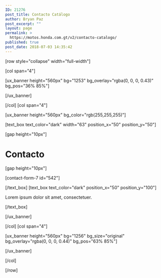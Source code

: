 ```yaml
---
ID: 21276
post_title: Contacto Catálogo
author: Bryan Paz
post_excerpt: ""
layout: page
permalink: >
  https://motos.honda.com.gt/v2/contacto-catalogo/
published: true
post_date: 2018-07-03 14:35:42
---
```

[row style="collapse" width="full-width"]

[col span="4"]

[ux_banner height="560px" bg="1253" bg_overlay="rgba(0, 0, 0, 0.43)" bg_pos="36% 85%"]


[/ux_banner]

[/col]
[col span="4"]

[ux_banner height="560px" bg_color="rgb(255,255,255)"]

[text_box text_color="dark" width="63" position_x="50" position_y="50"]

[gap height="10px"]

<h1 class="uppercase"><span style="font-size: 100%;"><strong>Contacto </strong></span></h1>
[gap height="10px"]

[contact-form-7 id="542"]


[/text_box]
[text_box text_color="dark" position_x="50" position_y="100"]

<p>Lorem ipsum dolor sit amet, consectetuer.</p>

[/text_box]

[/ux_banner]

[/col]
[col span="4"]

[ux_banner height="560px" bg="1256" bg_size="original" bg_overlay="rgba(0, 0, 0, 0.44)" bg_pos="63% 85%"]


[/ux_banner]

[/col]

[/row]